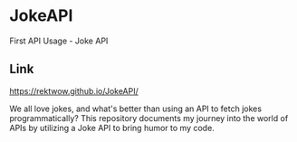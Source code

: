 # JokeAPI
First API Usage - Joke API

## Link
https://rektwow.github.io/JokeAPI/

We all love jokes, and what's better than using an API to fetch jokes programmatically? 
This repository documents my journey into the world of APIs by utilizing a Joke API to bring humor to my code.
